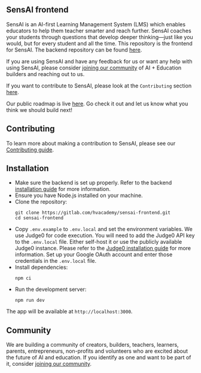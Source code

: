 ## SensAI frontend

SensAI is an AI-first Learning Management System (LMS) which enables educators to help them teacher smarter and reach further. SensAI coaches your students through questions that develop deeper thinking—just like you would, but for every student and all the time. This repository is the frontend for SensAI. The backend repository can be found [here](https://gitlab.com/hvacademy/sensai-ai).

If you are using SensAI and have any feedback for us or want any help with using SensAI, please consider [joining our community](https://chat.whatsapp.com/LmiulDbWpcXIgqNK6fZyxe) of AI + Education builders and reaching out to us.

If you want to contribute to SensAI, please look at the `Contributing` section [here](https://gitlab.com/hvacademy/sensai-ai/-/blob/main/docs/CONTRIBUTING.md).

Our public roadmap is live [here](https://hyperverge.notion.site/fa1dd0cef7194fa9bf95c28820dca57f?v=ec52c6a716e94df180dcc8ced3d87610). Go check it out and let us know what you think we should build next!

## Contributing
To learn more about making a contribution to SensAI, please see our [Contributing guide](https://gitlab.com/hvacademy/sensai-ai/-/blob/main/docs/CONTRIBUTING.md).

## Installation
- Make sure the backend is set up properly. Refer to the backend [installation guide](https://gitlab.com/hvacademy/sensai-ai/-/blob/main/docs/INSTALL.md) for more information.
- Ensure you have Node.js installed on your machine.
- Clone the repository:
  ```
  git clone https://gitlab.com/hvacademy/sensai-frontend.git
  cd sensai-frontend
  ```
- Copy `.env.example` to `.env.local` and set the environment variables. We use Judge0 for code execution. You will need to add the Judge0 API key to the `.env.local` file. Either self-host it or use the publicly available Judge0 instance. Please refer to the [Judge0 installation guide](https://gitlab.com/hvacademy/sensai-ai/-/blob/main/docs/INSTALL.md#judge0) for more information. Set up your Google OAuth account and enter those   credentials in the `.env.local` file.
- Install dependencies:
  ```
  npm ci
  ```
- Run the development server:
  ```
  npm run dev
  ```

The app will be available at `http://localhost:3000`.

## Community
We are building a community of creators, builders, teachers, learners, parents, entrepreneurs, non-profits and volunteers who are excited about the future of AI and education. If you identify as one and want to be part of it, consider [joining our community](https://chat.whatsapp.com/LmiulDbWpcXIgqNK6fZyxe).